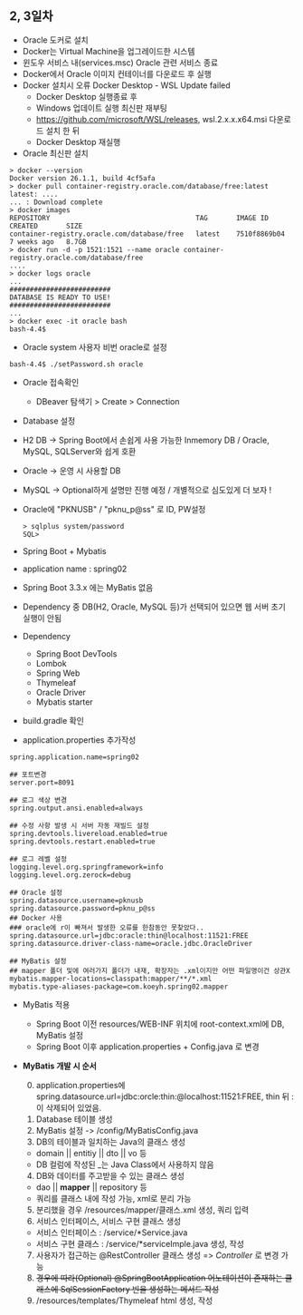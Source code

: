 ## 2, 3일차
- Oracle 도커로 설치
- Docker는 Virtual Machine을 업그레이드한 시스템
- 윈도우 서비스 내(services.msc) Oracle 관련 서비스 종료
- Docker에서 Oracle 이미지 컨테이너를 다운로드 후 실행
- Docker 설치시 오류 Docker Desktop - WSL Update failed
	- Docker Desktop 실행종료 후
	- Windows 업데이트 실행 최신판 재부팅
	- https://github.com/microsoft/WSL/releases, wsl.2.x.x.x64.msi 다운로드 설치 한 뒤
	- Docker Desktop 재실행
- Oracle 최신판 설치
```shell
> docker --version
Docker version 26.1.1, build 4cf5afa
> docker pull container-registry.oracle.com/database/free:latest
latest: ....
... : Download complete
> docker images
REPOSITORY                                    TAG       IMAGE ID       CREATED       SIZE
container-registry.oracle.com/database/free   latest    7510f8869b04   7 weeks ago   8.7GB
> docker run -d -p 1521:1521 --name oracle container-registry.oracle.com/database/free
....
> docker logs oracle
...
#########################
DATABASE IS READY TO USE!
#########################
...	
> docker exec -it oracle bash
bash-4.4$ 
```

- Oracle system 사용자 비번 oracle로 설정
```shell
bash-4.4$ ./setPassword.sh oracle
```

- Oracle 접속확인
	- DBeaver 탐색기 > Create > Connection

- Database 설정
- H2 DB -> Spring Boot에서 손쉽게 사용 가능한 Inmemory DB / Oracle, MySQL, SQLServer와 쉽게 호환
- Oracle -> 운영 시 사용할 DB
- MySQL -> Optional하게 설명만 진행 예정 / 개별적으로 심도있게 더 보자 !
- Oracle에 "PKNUSB" / "pknu_p@ss" 로 ID, PW설정
    ```shell
    > sqlplus system/password
    SQL> 
    ```

<!-- 수정 X -->
- Spring Boot + Mybatis
- application name : spring02
- Spring Boot 3.3.x 에는 MyBatis 없음
- Dependency 중 DB(H2, Oracle, MySQL 등)가 선택되어 있으면 웹 서버 초기 실행이 안됨
- Dependency
    - Spring Boot DevTools
    - Lombok
    - Spring Web
    - Thymeleaf
    - Oracle Driver
    - Mybatis starter

- build.gradle 확인

- application.properties 추가작성

```properties
spring.application.name=spring02

## 포트변경
server.port=8091

## 로그 색상 변경
spring.output.ansi.enabled=always

## 수정 사항 발생 시 서버 자동 재빌드 설정
spring.devtools.livereload.enabled=true
spring.devtools.restart.enabled=true

## 로그 레벨 설정
logging.level.org.springframework=info
logging.level.org.zerock=debug

## Oracle 설정
spring.datasource.username=pknusb
spring.datasource.password=pknu_p@ss
## Docker 사용
### oracle에 r이 빠져서 발생한 오류를 한참동안 못찾았다..
spring.datasource.url=jdbc:oracle:thin@localhost:11521:FREE
spring.datasource.driver-class-name=oracle.jdbc.OracleDriver

## MyBatis 설정
## mapper 폴더 및에 여러가지 폴더가 내재, 확장자는 .xml이지만 어떤 파일명이건 상관X
mybatis.mapper-locations=classpath:mapper/**/*.xml
mybatis.type-aliases-package=com.koeyh.spring02.mapper
```

- MyBatis 적용
    - Spring Boot 이전 resources/WEB-INF 위치에 root-context.xml에 DB, MyBatis 설정
    - Spring Boot 이후 application.properties + Config.java 로 변경

- **MyBatis 개발 시 순서**
    <!-- 모델 -->
    0. application.properties에 spring.datasource.url=jdbc:orcle:thin:@localhost:11521:FREE, thin 뒤 :이 삭제되어 있었음.
    1. Database 테이블 생성
    2. MyBatis 설정 -> /config/MyBatisConfig.java
    3. DB의 테이블과 일치하는 Java의 클래스 생성
	- domain || entitiy || dto || vo 등
	- DB 컬럼에 작성된 _는 Java Class에서 사용하지 않음
    4. DB와 데이터를 주고받을 수 있는 클래스 생성
	- dao || **mapper** || repository 등
	- 쿼리를 클래스 내에 작성 가능, xml로 분리 가능
    5. 분리했을 경우 /resources/mapper/클래스.xml 생성, 쿼리 입력
    <!-- 컨트롤러 -->
    6. 서비스 인터페이스, 서비스 구현 클래스 생성
	- 서비스 인터페이스 : /service/*Service.java
	- 서비스 구현 클래스 : /service/*serviceImple.java 생성, 작성
    7. 사용자가 접근하는 @RestController 클래스 생성 => _Controller_ 로 변경 가능
    8. ~~경우에 따라(Optional) @SpringBootApplication 어노테이션이 존재하는 클래스에 SqlSessionFactory 빈을 생성하는 메서드 작성~~
    <!-- 뷰 -->
    9. /resources/templates/Thymeleaf html 생성, 작성

